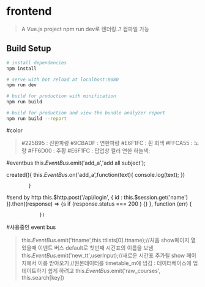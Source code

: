 # frontend

> A Vue.js project
>npm run dev로 렌더링..? 컴파일 가능

## Build Setup

``` bash
# install dependencies
npm install

# serve with hot reload at localhost:8080
npm run dev

# build for production with minification
npm run build

# build for production and view the bundle analyzer report
npm run build --report
```

#color
> #225B95 : 진한파랑
> #9CBADF : 연한파랑
> #E6F1FC : 흰 회색
> #FFCA55 : 노랑
> #FF6D00 : 주황
> #E6F1FC : 팝업창 컬러 연한 하늘색;

#eventbus
this.$EventBus.$emit('add_a','add all subject');

 created(){
                this.$EventBus.$on('add_a',function(text){
                    console.log(text);
                })
                
            }
#send by http
this.$http.post('/api/login', {
    id :  this.$session.get('name')
                }).then((response) => {s
                    if (response.status === 200 ) {}
                }, function (err) {
         
                })


#사용중인 event bus 
>this.$EventBus.$emit('ttname',this.ttlists[0].ttname);//처음 show페이지 열었을때 이벤트 버스 default로 첫번째 시간표의 이름을 보냄
>this.$EventBus.$emit('new_tt',userInput);//새로운 시간표 추가될 show 페이지에서 이름 받아오기
> //원본데이터를 timetable_m에 넘김 : 데이터베이스에 업데이트하기 쉽게 하려고
    this.$EventBus.$emit('raw_courses', this.search[key])
